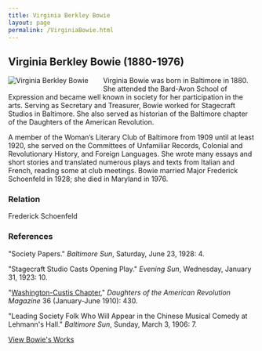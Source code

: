 ```yaml
---
title: Virginia Berkley Bowie
layout: page
permalink: /VirginiaBowie.html
---
```

## Virginia Berkley Bowie (1880-1976)
<div style="float: left;padding-right: 30px;padding-bottom: 15px;"><img src="https://elizajames.github.io/WLCB_draft/assets/img/VirginiaBowie.jpg" alt="Virginia Berkley Bowie"></div>

Virginia Bowie was born in Baltimore in 1880. She attended the Bard-Avon School of Expression and became well known in society for her participation in the arts. Serving as Secretary and Treasurer, Bowie worked for Stagecraft Studios in Baltimore. She also served as historian of the Baltimore chapter of the Daughters of the American Revolution.

A member of the Woman’s Literary Club of Baltimore from 1909 until at least 1920, she served on the Committees of Unfamiliar Records, Colonial and Revolutionary History, and Foreign Languages. She wrote many essays and short stories and translated numerous plays and texts from Italian and French, reading some at club meetings. Bowie married Major Frederick Schoenfeld in 1928; she died in Maryland in 1976.

### Relation 
Frederick Schoenfeld

### References
"Society Papers." *Baltimore Sun*, Saturday, June 23, 1928: 4.

"Stagecraft Studio Casts Opening Play." *Evening Sun*, Wednesday, January 31, 1923: 10.

"[Washington-Custis Chapter](https://books.google.com/books?id=F8sWAAAAYAAJ&q=bowie#v=snippet&q=bowie&f=false%20)," *Daughters of the American Revolution Magazine* 36 (January-June 1910): 430.

"Leading Society Folk Who Will Appear in the Chinese Musical Comedy at Lehmann's Hall." *Baltimore Sun*, Sunday, March 3, 1906: 7.

[View Bowie's Works](https://elizajames.github.io/WLCB_draft/browse.html#bowie)